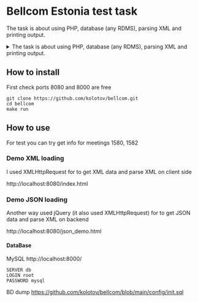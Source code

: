 # Bellcom Estonia test task
The task is about using PHP, database (any RDMS), parsing XML and printing output.


<details>
  <summary>
The task is about using PHP, database (any RDMS), parsing XML and printing output.
  </summary>
  
You are asked to create a simple PHP page, where user can insert (manually from keyboard) a number of an meeting agenda (XML file).
There are two XML files attached to this task, but consider as if there could be more (so no dropdown box).
_Example: The meetings file is XML_1580 is fetched via typing “1580” and pressing submit button._

Next to a input field there should be a button (simple submit button), pressing which should return meeting’s basic information parsed from XML file (the call should happen via AJAX). The parsing should be efficient (_hint: substring is not efficient enough here_).
  
The information to be printed is following (see XML file, only bold part should be printed):
```html
<table name="meeting"> <fields>
  <field name="Direktionsmøde"/> <field sysid="1463"/>
  <field date="2012­07­03 09:00"/>
</fields> </table>
```
The paths to the XML files are stored in the database, so when user presses submit button the right path of the XML file should be looked up in the database.
Use a simple table for that (with couple of fields). Think about how can the search can be improved for future, if we have many entries (_hint: use some of database features to increase the search speed_).
  
Please think about the page security, even very smart user should not be able to do more with a page, than just request the meeting’s information based on number and see it.

You are expected to send back:
* PHP/JS files
* db script (with table initialization and data adding ­ XML files paths)
Please look carefully at the comments in italic.

</details>


## How to install
First check ports 8080 and 8000 are free

```
git clone https://github.com/kolotov/bellcom.git
cd bellcom
make run
```

## How to use
For test you can try get info for meetings 1580, 1582

### Demo XML loading
I used XMLHttpRequest for to get XML data and parse XML on client side

http://localhost:8080/index.html

### Demo JSON loading
Another way used jQuery (it also used XMLHttpRequest) for to get JSON data and parse XML on backend

http://localhost:8080/json_demo.html

#### DataBase
MySQL http://localhost:8000/
```
SERVER db
LOGIN root
PASSWORD mysql
```
BD dump https://github.com/kolotov/bellcom/blob/main/config/init.sql




